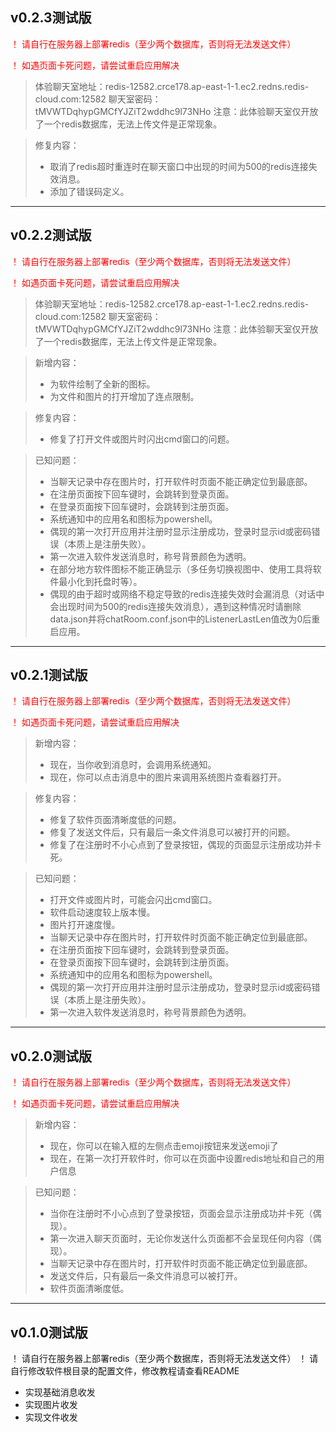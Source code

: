 ## v0.2.3测试版
 <p style="color: red;">！ 请自行在服务器上部署redis（至少两个数据库，否则将无法发送文件）</p>
 <p style="color: red;">！ 如遇页面卡死问题，请尝试重启应用解决</p>

> 体验聊天室地址：redis-12582.crce178.ap-east-1-1.ec2.redns.redis-cloud.com:12582
> 聊天室密码：tMVWTDqhypGMCfYJZiT2wddhc9l73NHo
> 注意：此体验聊天室仅开放了一个redis数据库，无法上传文件是正常现象。


> 修复内容：
> - 取消了redis超时重连时在聊天窗口中出现的时间为500的redis连接失效消息。
> - 添加了错误码定义。

------
## v0.2.2测试版
 <p style="color: red;">！ 请自行在服务器上部署redis（至少两个数据库，否则将无法发送文件）</p>
 <p style="color: red;">！ 如遇页面卡死问题，请尝试重启应用解决</p>

> 体验聊天室地址：redis-12582.crce178.ap-east-1-1.ec2.redns.redis-cloud.com:12582
> 聊天室密码：tMVWTDqhypGMCfYJZiT2wddhc9l73NHo
> 注意：此体验聊天室仅开放了一个redis数据库，无法上传文件是正常现象。

> 新增内容：
> - 为软件绘制了全新的图标。
> - 为文件和图片的打开增加了连点限制。

> 修复内容：
> - 修复了打开文件或图片时闪出cmd窗口的问题。

> 已知问题：
> - 当聊天记录中存在图片时，打开软件时页面不能正确定位到最底部。
> - 在注册页面按下回车键时，会跳转到登录页面。
> - 在登录页面按下回车键时，会跳转到注册页面。
> - 系统通知中的应用名和图标为powershell。
> - 偶现的第一次打开应用并注册时显示注册成功，登录时显示id或密码错误（本质上是注册失败）。
> - 第一次进入软件发送消息时，称号背景颜色为透明。
> - 在部分地方软件图标不能正确显示（多任务切换视图中、使用工具将软件最小化到托盘时等）。
> - 偶现的由于超时或网络不稳定导致的redis连接失效时会漏消息（对话中会出现时间为500的redis连接失效消息），遇到这种情况时请删除data.json并将chatRoom.conf.json中的ListenerLastLen值改为0后重启应用。

------
## v0.2.1测试版
 <p style="color: red;">！ 请自行在服务器上部署redis（至少两个数据库，否则将无法发送文件）</p>
 <p style="color: red;">！ 如遇页面卡死问题，请尝试重启应用解决</p>

> 新增内容：
> - 现在，当你收到消息时，会调用系统通知。
> - 现在，你可以点击消息中的图片来调用系统图片查看器打开。

> 修复内容：
> - 修复了软件页面清晰度低的问题。
> - 修复了发送文件后，只有最后一条文件消息可以被打开的问题。
> - 修复了在注册时不小心点到了登录按钮，偶现的页面显示注册成功并卡死。

> 已知问题：
> - 打开文件或图片时，可能会闪出cmd窗口。
> - 软件启动速度较上版本慢。
> - 图片打开速度慢。
> - 当聊天记录中存在图片时，打开软件时页面不能正确定位到最底部。
> - 在注册页面按下回车键时，会跳转到登录页面。
> - 在登录页面按下回车键时，会跳转到注册页面。
> - 系统通知中的应用名和图标为powershell。
> - 偶现的第一次打开应用并注册时显示注册成功，登录时显示id或密码错误（本质上是注册失败）。
> - 第一次进入软件发送消息时，称号背景颜色为透明。

------
## v0.2.0测试版
 <p style="color: red;">！ 请自行在服务器上部署redis（至少两个数据库，否则将无法发送文件）</p>
 <p style="color: red;">！ 如遇页面卡死问题，请尝试重启应用解决</p>

> 新增内容：
> - 现在，你可以在输入框的左侧点击emoji按钮来发送emoji了
> - 现在，在第一次打开软件时，你可以在页面中设置redis地址和自己的用户信息

> 已知问题：
> - 当你在注册时不小心点到了登录按钮，页面会显示注册成功并卡死（偶现）。
> - 第一次进入聊天页面时，无论你发送什么页面都不会呈现任何内容（偶现）。
> - 当聊天记录中存在图片时，打开软件时页面不能正确定位到最底部。
> - 发送文件后，只有最后一条文件消息可以被打开。
> - 软件页面清晰度低。

------
## v0.1.0测试版
 ！ 请自行在服务器上部署redis（至少两个数据库，否则将无法发送文件）
 ！ 请自行修改软件根目录的配置文件，修改教程请查看README

- 实现基础消息收发
- 实现图片收发
- 实现文件收发